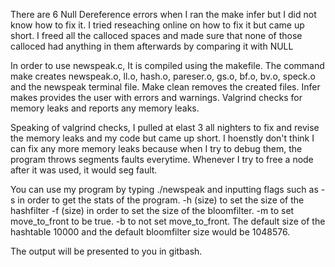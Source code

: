 There are 6 Null Dereference errors when I ran the make infer but I did not know how to fix it.
I tried reseaching online on how to fix it but came up short. I freed all the calloced spaces and
made sure that none of those calloced had anything in them afterwards by comparing it with 
NULL

In order to use newspeak.c, It is compiled using the makefile. The command make creates 
newspeak.o, ll.o, hash.o, pareser.o, gs.o, bf.o, bv.o, speck.o and the newspeak terminal file.
Make clean removes the created files. Infer makes provides the user with errors and warnings.
Valgrind checks for memory leaks and reports any memory leaks. 

Speaking of valgrind checks, I pulled at elast 3 all nighters to fix and revise the memory leaks 
and my code but came up short. I hoenstly don't think I can fix any more memory leaks
because when I try to debug them, the program throws segments faults everytime. Whenever
I try to free a node after it was used, it would seg fault. 

You can use my program by typing ./newspeak and inputting flags such as -s in order to get 
the stats of the program. -h (size) to set the size of the hashfilter -f (size) in order to set the size
of the bloomfilter. -m to set move_to_front to be true. -b to not set move_to_front.  The default
size of the hashtable 10000 and the default bloomfilter size would be 1048576. 

The output will be presented to you in gitbash.

